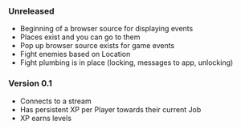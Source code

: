 ### Unreleased
- Beginning of a browser source for displaying events
- Places exist and you can go to them
- Pop up browser source exists for game events
- Fight enemies based on Location
- Fight plumbing is in place (locking, messages to app, unlocking)

### Version 0.1
- Connects to a stream
- Has persistent XP per Player towards their current Job
- XP earns levels
